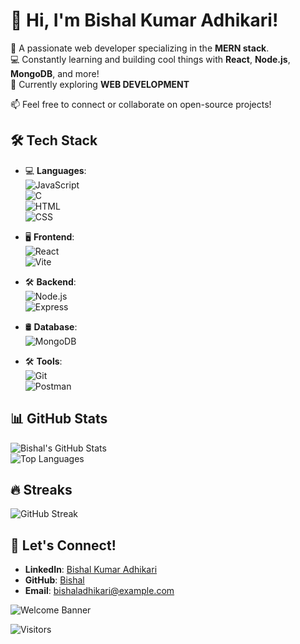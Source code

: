 # 👋 Hi, I'm Bishal Kumar Adhikari!

🔗 A passionate web developer specializing in the **MERN stack**.  
💻 Constantly learning and building cool things with **React**, **Node.js**, **MongoDB**, and more!  
🌟 Currently exploring **WEB DEVELOPMENT** 

📫 Feel free to connect or collaborate on open-source projects!


## 🛠️ Tech Stack
- 💻 **Languages**:  
  ![JavaScript](https://img.shields.io/badge/-JavaScript-F7DF1E?logo=javascript&logoColor=black)  
  ![C](https://img.shields.io/badge/-C-A8B9CC?logo=c&logoColor=black)  
  ![HTML](https://img.shields.io/badge/-HTML5-E34F26?logo=html5&logoColor=white)  
  ![CSS](https://img.shields.io/badge/-CSS3-1572B6?logo=css3&logoColor=white)  

- 🖥️ **Frontend**:  
  ![React](https://img.shields.io/badge/-React-61DAFB?logo=react&logoColor=black)  
  ![Vite](https://img.shields.io/badge/-Vite-646CFF?logo=vite&logoColor=white)  

- 🛠️ **Backend**:  
  ![Node.js](https://img.shields.io/badge/-Node.js-339933?logo=node.js&logoColor=white)  
  ![Express](https://img.shields.io/badge/-Express-000000?logo=express&logoColor=white)  

- 🛢️ **Database**:  
  ![MongoDB](https://img.shields.io/badge/-MongoDB-47A248?logo=mongodb&logoColor=white)  

- 🛠️ **Tools**:  
  ![Git](https://img.shields.io/badge/-Git-F05032?logo=git&logoColor=white)  
  ![Postman](https://img.shields.io/badge/-Postman-FF6C37?logo=postman&logoColor=white)  

## 📊 GitHub Stats
![Bishal's GitHub Stats](https://github-readme-stats.vercel.app/api?username=Bishal2231&show_icons=true&theme=radical)  
![Top Languages](https://github-readme-stats.vercel.app/api/top-langs/?username=Bishal2231&layout=compact&theme=radical)


## 🔥 Streaks
![GitHub Streak](https://github-readme-streak-stats.herokuapp.com/?user=your-username&theme=radical)



## 🤝 Let's Connect!
- **LinkedIn**: [Bishal Kumar Adhikari]( https://www.linkedin.com/in/animezone-amv-650169290/)  
- **GitHub**: [Bishal](https://github.com/Bishal2231)  
- **Email**: bishaladhikari@example.com



![Welcome Banner](https://your-image-link.com/banner.gif)



![Visitors](https://visitor-badge.laobi.icu/badge?page_id=your-username.your-username)
